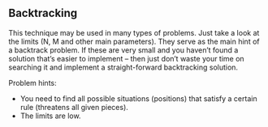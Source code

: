 ## Backtracking
This technique may be used in many types of problems. Just take a look at the limits (N, M and other main parameters). They serve as the main hint of a backtrack problem. If these are very small and you haven’t found a solution that’s easier to implement – then just don’t waste your time on searching it and implement a straight-forward backtracking solution.

Problem hints:
- You need to find all possible situations (positions) that satisfy a certain rule (threatens all given pieces).
- The limits are low.
